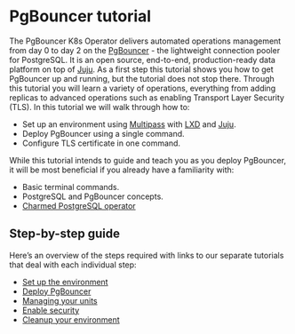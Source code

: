 # PgBouncer tutorial

The PgBouncer K8s Operator delivers automated operations management from day 0 to day 2 on the [PgBouncer](http://www.pgbouncer.org/) - the lightweight connection pooler for PostgreSQL. It is an open source, end-to-end, production-ready data platform on top of [Juju](https://juju.is/). As a first step this tutorial shows you how to get PgBouncer up and running, but the tutorial does not stop there. Through this tutorial you will learn a variety of operations, everything from adding replicas to advanced operations such as enabling Transport Layer Security (TLS). In this tutorial we will walk through how to:
- Set up an environment using [Multipass](https://multipass.run/) with [LXD](https://ubuntu.com/lxd) and [Juju](https://juju.is/).
- Deploy PgBouncer using a single command.
- Configure TLS certificate in one command.

While this tutorial intends to guide and teach you as you deploy PgBouncer, it will be most beneficial if you already have a familiarity with:
- Basic terminal commands.
- PostgreSQL and PgBouncer concepts.
- [Charmed PostgreSQL operator](https://charmhub.io/postgresql)

## Step-by-step guide

Here’s an overview of the steps required with links to our separate tutorials that deal with each individual step:
* [Set up the environment](/t/12289)
* [Deploy PgBouncer](/t/12290)
* [Managing your units](/t/12291)
* [Enable security](/t/12292)
* [Cleanup your environment](/t/12293)